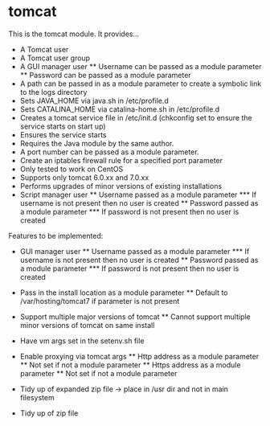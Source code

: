 # tomcat #

This is the tomcat module. It provides...
* A Tomcat user
* A Tomcat user group
* A GUI manager user
** Username can be passed as a module parameter
** Password can be passed as a module parameter
* A path can be passed in as a module parameter to create a symbolic link to the logs directory
* Sets JAVA_HOME via java.sh in /etc/profile.d
* Sets CATALINA_HOME via catalina-home.sh in /etc/profile.d
* Creates a tomcat service file in /etc/init.d (chkconfig set to ensure the service starts on start up)
* Ensures the service starts
* Requires the Java module by the same author. 
* A port number can be passed as a module parameter.
* Create an iptables firewall rule for a specified port parameter
* Only tested to work on CentOS
* Supports only tomcat 6.0.xx and 7.0.xx
* Performs upgrades of minor versions of existing installations 
* Script manager user
** Username passed as a module parameter
*** If username is not present then no user is created
** Password passed as a module parameter
*** If password is not present then no user is created


Features to be implemented:
* GUI manager user
** Username passed as a module parameter
*** If username is not present then no user is created
** Password passed as a module parameter
*** If password is not present then no user is created

* Pass in the install location as a module parameter
** Default to /var/hosting/tomcat7 if parameter is not present
* Support multiple major versions of tomcat
** Cannot support multiple minor versions of tomcat on same install
* Have vm args set in the setenv.sh file
* Enable proxying via tomcat args
** Http address as a module parameter
** Not set if not a module parameter
** Https address as a module parameter
** Not set if not a module parameter
* Tidy up of expanded zip file -> place in /usr dir and not in main filesystem
* Tidy up of zip file